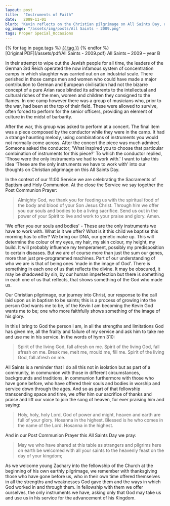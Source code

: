 ```yaml
---
layout: post
title:  "Instruments of Faith"
date:   2009-11-01
blurb: "Kevin reflects on the Christian pilgrimage on All Saints Day, using the metaphor of 'the only instruments we have to work with' to describe our souls and bodies offered in service to God. He emphasizes our journey into Christ, growing into the person God wants us to be, and the communal aspect of worship in communion with saints past and present."
og_image: "/assets/img/posts/All Saints - 2009.png"
tags: Proper Special_Occasions
---    
```

<div class="tag-pills">
    {% for tag in page.tags %}
    <a href="{{ site.baseurl }}/tag/{{ tag | slugify }}" class="tag-pill">{{ tag }}</a>
    {% endfor %}
</div>
[Original PDF](/assets/pdf/All Saints - 2009.pdf)
All Saints – 2009 – year B

In their attempt to wipe out the Jewish people for all time, the leaders of the German 3rd Reich operated the now infamous system of concentration camps in which slaughter was carried out on an industrial scale. There perished in those camps men and women who could have made a major contribution to German and European civilisation had not the bizarre concept of a pure Arian race blinded its adherents to the intellectual and cultural riches of the men, women and children they consigned to the flames. In one camp however there was a group of musicians who, prior to the war, had been at the top of their field. These were allowed to survive, often forced to perform for the senior officers, providing an element of culture in the midst of barbarity.

After the war, this group was asked to perform at a concert. The final item was a piece composed by the conductor while they were in the camp. It had a strange haunting melody, using combinations of instruments you would not normally come across. After the concert the piece was much admired. Someone asked the conductor; 'What inspired you to choose that particular combination of instruments for this piece?' To which the conductor replied, 'Those were the only instruments we had to work with.' I want to take this idea 'These are the only instruments we have to work with' into our thoughts on Christian pilgrimage on this All Saints Day.

In the context of our 11:00 Service we are celebrating the Sacraments of Baptism and Holy Communion. At the close the Service we say together the Post Communion Prayer:

> Almighty God,
> we thank you for feeding us
> with the spiritual food
> of the body and blood of your Son Jesus Christ.
> Through him we offer you our souls and bodies
> to be a living sacrifice.
> Send us out in the power of your Spirit
> to live and work to your praise and glory. Amen.

'We offer you our souls and bodies' - These are the only instruments we have to work with. What is it we offer? What is it this child we baptise this morning has to offer? We bring our DNA, our genetic make up. This will determine the colour of my eyes, my hair, my skin colour, my height, my build. It will probably influence my temperament, possibly my predisposition to certain diseases. But we are of course more than just the sum our genes, more than just pre-programmed machines. Part of our understanding of who we are is that of being ones 'made in the image of God'. There is something in each one of us that reflects the divine. It may be obscured, it may be shadowed by sin, by our human imperfection but there is something in each one of us that reflects, that shows something of the God who made us.

Our Christian pilgrimage, our journey into Christ, our response to the call laid upon us in baptism to be saints; this is a process of growing into the person God wants me to be, of the Kevin I am becoming the Kevin God wants me to be; one who more faithfully shows something of the image of his glory.

In this I bring to God the person I am, in all the strengths and limitations God has given me, all the frailty and failure of my service and ask him to take me and use me in his service. In the words of hymn 310:

> Spirit of the living God,
> fall afresh on me.
> Spirit of the living God,
> fall afresh on me.
> Break me, melt me,
> mould me, fill me.
> Spirit of the living God,
> fall afresh on me.

All Saints is a reminder that I do all this not in isolation but as part of a community, in communion with those in different circumstances, backgrounds and traditions, in communion furthermore with those who have gone before, who have offered their souls and bodies in worship and service down through the ages. And so as part of that fellowship transcending space and time, we offer him our sacrifice of thanks and praise and lift our voice to join the song of heaven, for ever praising him and saying:

> Holy, holy, holy Lord,
> God of power and might,
> heaven and earth are full of your glory.
> Hosanna in the highest.
> Blessed is he who comes in the name of the Lord.
> Hosanna in the highest.

And in our Post Communion Prayer this All Saints Day we pray:

> May we who have shared at this table
> as strangers and pilgrims here on earth
> be welcomed with all your saints
> to the heavenly feast on the day of your kingdom;

As we welcome young Zachary into the fellowship of the Church at the beginning of his own earthly pilgrimage, we remember with thanksgiving those who have gone before us, who in their own time offered themselves in all the strengths and weaknesses God gave them and the ways in which God worked in and through them. In fellowship with them we offer ourselves, the only instruments we have, asking only that God may take us and use us in his service for the advancement of his Kingdom.
